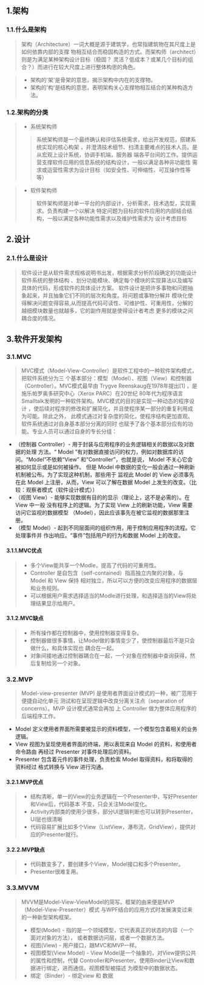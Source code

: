 ## 1.架构 ##
### 1.1.什么是架构 ###
> 架构（Architecture）一词大概是源于建筑学，也常指建筑物在其尺度上是如何依靠内部的支撑
  物相互结合而稳固构造的方式。而架构师（architect）则是为满足某种架构设计目标（稳固？
  灵活？低成本？或某几个目标的组合？）而进行在较大尺度上进行整体构思的角色。

> *  架构的'架'是骨架的意思，揭示架构中内在的支撑物。
> *  架构的'构'是结构的意思，表明架构关心支撑物相互结合的某种构造方法。

### 1.2.架构的分类 ###
> *  系统架构师
>> 系统架构师是一个最终确认和评估系统需求，给出开发规范，搭建系统实现的核心构架
   ，并澄清技术细节、扫清主要难点的技术人员。是从宏观上设计系统，协调手机端，服务器
   端各平台间的工作。提供运营支撑软件应用的信息系统的结构设计，一般以满足各种非功能性
   需求或运营性需求为设计目标（如安全性、可伸缩性、可互操作性等等）

> *  软件架构师
>> 软件架构师是对单一平台的内部设计，分析需求，技术选型，实现需求。负责构建一个以解决
   特定问题为目标的软件应用的内部结合结构，一般以满足各种功能性需求以及维护性需求为
   设计考虑目标

## 2.设计 ##
### 2.1.什么是设计 ###
> 软件设计是从软件需求规格说明书出发，根据需求分析阶段确定的功能设计软件系统的整体结构
  、划分功能模块、确定每个模块的实现算法以及编写具体的代码，形成软件的具体设计方案。
  软件设计是把许多事物和问题抽象起来，并且抽象它们不同的层次和角度。将问题或事物分解并
  模块化使得解决问题变得容易,从而提高代码可读性、可维护性、可重用性，分解的越细模块数量也就越多，它的副作用就是使得设计者考虑
  更多的模块之间耦合度的情况。

## 3.软件开发架构 ##
### 3.1.MVC ###
> MVC模式（Model-View-Controller）是软件工程中的一种软件架构模式，把软件系统分为三
  个基本部分：模型（Model）、视图（View）和控制器（Controller）。MVC模式最早由
  Trygve Reenskaug在1978年提出[1] ，是施乐帕罗奥多研究中心（Xerox PARC）在20世纪
  80年代为程序语言Smalltalk发明的一种软件架构。MVC模式的目的是实现一种动态的程序设计
  ，使后续对程序的修改和扩展简化，并且使程序某一部分的重复利用成为可能。除此之外，
  此模式通过对复杂度的简化，使程序结构更加直观。软件系统通过对自身基本部分分离的同时
  也赋予了各个基本部分应有的功能。专业人员可以通过自身的专长分组：
  * （控制器 Controller）- 用于封装与应用程序的业务逻辑相关的数据以及对数据的处理
     方法。“ Model ”有对数据直接访问的权力，例如对数据库的访问。“Model”不依赖“View”
     和“Controller”，也就是说， Model 不关心它会被如何显示或是如何被操作。
     但是 Model 中数据的变化一般会通过一种刷新机制被公布。为了实现这种机制，那些用于
     监视此 Model 的 View 必须事先在此 Model 上注册，从而，View 可以了解在数据
     Model 上发生的改变。（比较：观察者模式（软件设计模式））
  * （视图 View）- 能够实现数据有目的的显示（理论上，这不是必需的）。在 View 中一般
     没有程序上的逻辑。为了实现 View 上的刷新功能，View 需要访问它监视的数据模型
     （Model），因此应该事先在被它监视的数据那里注册。
  * （模型 Model）- 起到不同层面间的组织作用，用于控制应用程序的流程。它处理事件并
     作出响应。“事件”包括用户的行为和数据 Model 上的改变。

#### 3.1.1.MVC优点 ####
> * 多个View能共享一个Modle，提高了代码的可重用性。
> * Controller 是自包含（self-contained）指高独立内聚的对象，与 Model 和 View 保持
    相对独立，所以可以方便的改变应用程序的数据层和业务规则。
> * 可以根据用户需求选择适当的Modle进行处理，和选择适当的View将处理结果显示给用户。

#### 3.1.2.MVC缺点 ####
> * 所有操作都在控制器中，使用控制器变得复杂。
> * 控制器做很多事情，让Model做的事情变少了，使控制器最后不是只会做什么，和具体实现也
    耦合在一起。
> * 对象间接地通过控制器耦合在一起，一个对象在控制器中查询获得，然后复制给另一个对象。

### 3.2.MVP ###
> Model-view-presenter (MVP) 是使用者界面设计模式的一种，被广范用于便捷自动化单元
  测试和在呈现逻辑中改良分离关注点（separation of concerns）。MVP 设计模式通常会再加
  上 Controller 做为整体应用程序的后端程序工作。
  * Model 定义使用者界面所需要被显示的资料模型，一个模型包含着相关的业务逻辑。
  * View 视图为呈现使用者界面的终端，用以表现来自 Model 的资料，和使用者命令路由
    再经过 Presenter 对事件处理后的资料。
  * Presenter 包含着元件的事件处理，负责检索 Model 取得资料，和将取得的资料经过
    格式转换与 View 进行沟通。

#### 3.2.1.MVP优点 ####
> * 结构清晰，单一的View的业务逻辑在一个Presenter中，写好Presenter和View后，代码基本
    不变，只会关注Model变化。
> * Activity内部类的使用少很多，部分UI逻辑判断也可以转到Presenter，UI层也很清晰
> * 代码容易扩展比如多个View（ListView，瀑布流，GridView），提供对应的Presenter就行。

#### 3.2.2.MVP缺点 ####
> * 代码数变多了，要创建多个View，Model接口和多个Presenter。
> * Presenter很难复用。

### 3.3.MVVM ###
> MVVM是Model-View-ViewModel的简写。框架的由来便是MVP（Model-View-Presenter）模式
  与WPF结合的应用方式时发展演变过来的一种新型架构框架。
> * 模型(Model) - 指的是一个领域模型，它代表真正的状态的内容（一个面对对象的方法），
    或者数据访问层，或者一个数据方法。
> * 视图(View) - 用户接口，跟MVC和MVP一样。
> * 视图模型(View Model) - View Model是一个抽象的，对View提供公共的属性和控制，代替
    Controller和Presenter。使用Binder让View和数据进行绑定，进而通信。视图模型被描述
    为模型中的数据状态。
> * 绑定（Binder）- 绑定view 和 数据
